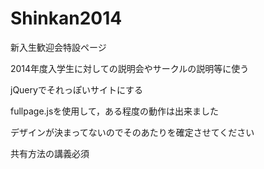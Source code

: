 # Shinkan2014

新入生歓迎会特設ページ

2014年度入学生に対しての説明会やサークルの説明等に使う

jQueryでそれっぽいサイトにする

fullpage.jsを使用して，ある程度の動作は出来ました

デザインが決まってないのでそのあたりを確定させてください

共有方法の講義必須
